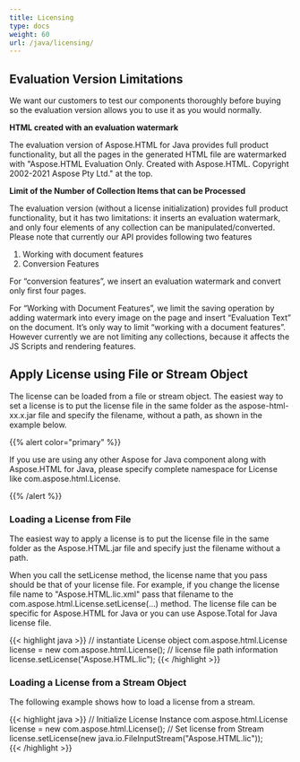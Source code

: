 ```yaml
---
title: Licensing
type: docs
weight: 60
url: /java/licensing/
---
```


## **Evaluation Version Limitations** ## 
We want our customers to test our components thoroughly before buying so the evaluation version allows you to use it as you would normally.

**HTML created with an evaluation watermark**

The evaluation version of Aspose.HTML for Java provides full product functionality, but all the pages in the generated HTML file are watermarked with "Aspose.HTML Evaluation Only. Created with Aspose.HTML. Copyright 2002-2021 Aspose Pty Ltd." at the top.

**Limit of the Number of Collection Items that can be Processed**

The evaluation version (without a license initialization) provides full product functionality, but it has two limitations: it inserts an evaluation watermark, and only four elements of any collection can be manipulated/converted. Please note that currently our API provides following two features

1. Working with document features
1. Conversion Features

For “conversion features”, we insert an evaluation watermark and convert only first four pages.

For “Working with Document Features”, we limit the saving operation by adding watermark into every image on the page and insert “Evaluation Text” on the document. It’s only way to limit “working with a document features”. However currently we are not limiting any collections, because it affects the JS Scripts and rendering features.
## **Apply License using File or Stream Object** ## 
The license can be loaded from a file or stream object. The easiest way to set a license is to put the license file in the same folder as the aspose-html-xx.x.jar file and specify the filename, without a path, as shown in the example below.

{{% alert color="primary" %}} 

If you use are using any other Aspose for Java component along with Aspose.HTML for Java, please specify complete namespace for License like com.aspose.html.License.

{{% /alert %}} 
### **Loading a License from File** ### 
The easiest way to apply a license is to put the license file in the same folder as the Aspose.HTML.jar file and specify just the filename without a path.

When you call the setLicense method, the license name that you pass should be that of your license file. For example, if you change the license file name to "Aspose.HTML.lic.xml" pass that filename to the com.aspose.html.License.setLicense(…) method. The license file can be specific for Aspose.HTML for Java or you can use Aspose.Total for Java license file.

{{< highlight java >}}
    // instantiate License object
    com.aspose.html.License license = new com.aspose.html.License();
    // license file path information
    license.setLicense("Aspose.HTML.lic");
{{< /highlight >}}
### **Loading a License from a Stream Object** ### 
The following example shows how to load a license from a stream.

{{< highlight java >}}
    // Initialize License Instance
    com.aspose.html.License license = new com.aspose.html.License();
    // Set license from Stream
    license.setLicense(new java.io.FileInputStream("Aspose.HTML.lic"));    
{{< /highlight >}}
